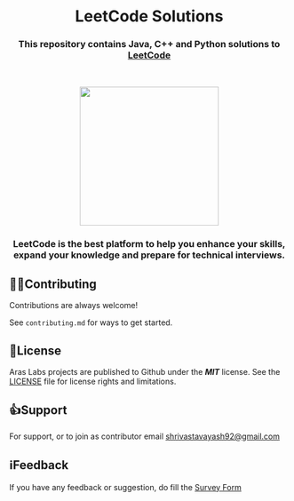 # <h1 align="center">LeetCode Solutions</h1>

**<h3 align="center">This repository contains Java, C++ and Python solutions to [LeetCode](https://leetcode.com/) </h3>**

&nbsp;&nbsp;&nbsp;&nbsp;&nbsp;&nbsp;
<div align= "center"><img src="https://upload.wikimedia.org/wikipedia/commons/1/19/LeetCode_logo_black.png" width="250" height="250"/></div> 

**<h3 align="center">LeetCode is the best platform to help you enhance your skills, expand your knowledge and prepare for technical interviews. </h3>**
<h2></h2>


## 👨‍🏫Contributing

Contributions are always welcome!

See `contributing.md` for ways to get started.



## 📄License

Aras Labs projects are published to Github under the ***MIT*** license. See the [LICENSE](https://github.com/yashshrivastavaa/leetCode-Solution/blob/ea0a361578a4eb7eb5d17eeb142978f5b99a0d30/LICENSE) file for license rights and limitations.


## 👍Support

For support, or to join as contributor email shrivastavayash92@gmail.com

## ℹ️Feedback

If you have any feedback or suggestion, do fill the [Survey Form]()

